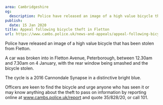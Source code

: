 ```yaml
area: Cambridgeshire
og:
  description: Police have released an image of a high value bicycle that has been stolen from Fletton.
publish:
  date: 15 Jan 2020
title: Appeal following bicycle theft in Fletton
url: https://www.cambs.police.uk/news-and-appeals/appeal-following-bicycle-theft-in-fletton
```

Police have released an image of a high value bicycle that has been stolen from Fletton.

A car was broken into in Fletton Avenue, Peterborough, between 12.30am and 7.30am on 4 January, with the rear window being smashed and the bicycle stolen.

The cycle is a 2016 Cannondale Synapse in a distinctive bright blue.

Officers are keen to find the bicycle and urge anyone who has seen it or may know anything about the theft to pass on information by reporting online at www.cambs.police.uk/report and quote 35/828/20, or call 101.

